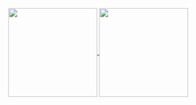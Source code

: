 <!--## Hi there 👋


- 🔭 I’m currently working on ...
- 🌱 I’m currently learning ...
- 👯 I’m looking to collaborate on ...
- 🤔 I’m looking for help with ...
- 💬 Ask me about ...
- 📫 How to reach me: ...
- 😄 Pronouns: ...
- ⚡ Fun fact: ...
-->
<div>
  <a href="https://br.linkedin.com/in/fernando-cunha-bueno-neto-b7895614a">
   <picture>
      <source
        srcset="https://github-readme-stats.vercel.app/api?nando-cunha99=anuraghazra&show_icons=true&city_lights"
        media="(prefer-color-scheme:dark), (prefers-color-scheme: no-preference)"
        />
      <source
        srcet="https://github-readme-stats.vercel.app/api?username=nando-cunha99&show_icons=true&theme=transparent"
        media="(prefer-color-scheme:light)"
        />
      <img height="180em" align="center" src="https://github-readme-stats.vercel.app/api?username=nando-cunha99&show_icons=true&theme=city_lights"/>
    </picture>
    <picture>
      <source
        srcset="https://github-readme-stats.vercel.app/api/top-langs/?username=nando-cunha99&layout=pie&theme=city_lights"
        media="(prefer-color-scheme:dark), (prefers-color-scheme: no-preference)"
        />
      <source
        srcet="https://github-readme-stats.vercel.app/api/top-langs/?username=nando-cunha99&layout=pie&theme=transparent""
        media="(prefer-color-scheme:light)"
        />
      <img height="180em" align="center" src="https://github-readme-stats.vercel.app/api/top-langs/?username=nando-cunha99&layout=compact&theme=city_lights"/>
    </picture>
    
</div>
